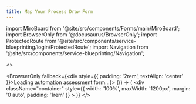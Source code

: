 ```yaml
---
title: Map Your Process Draw Form
---
```


import MiroBoard from '@site/src/components/Forms/main/MiroBoard';
import BrowserOnly from '@docusaurus/BrowserOnly';
import ProtectedRoute from '@site/src/components/service-blueprinting/login/ProtectedRoute';
import Navigation from '@site/src/components/service-blueprinting/Navigation';


<>
<Navigation />

  <BrowserOnly fallback={<div style={{ padding: '2rem', textAlign: 'center' }}>Loading automation assessment form...</div>}>
    {() => (
      <ProtectedRoute>
        <div 
          className="container" 
          style={{ width: '100%', maxWidth: '1200px', margin: '0 auto', padding: '1rem' }}
        >
          <MiroBoard />
        </div>
      </ProtectedRoute>
    )}
  </BrowserOnly>
</>